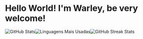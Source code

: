# Hello World! I'm Warley, be very welcome!

<div style="display:flex; flex-direction:row;">
  <img src="https://github-readme-stats.vercel.app/api?username=warley004&show_icons=true&theme=radical" alt="GitHub Stats" />
  <img src="https://github-readme-stats.vercel.app/api/top-langs/?username=warley004&layout=compact&theme=radical" alt="Linguagens Mais Usadas" />
  <img src="https://github-readme-streak-stats.herokuapp.com/?user=warley004&theme=dark" alt="GitHub Streak Stats" />
</div>
